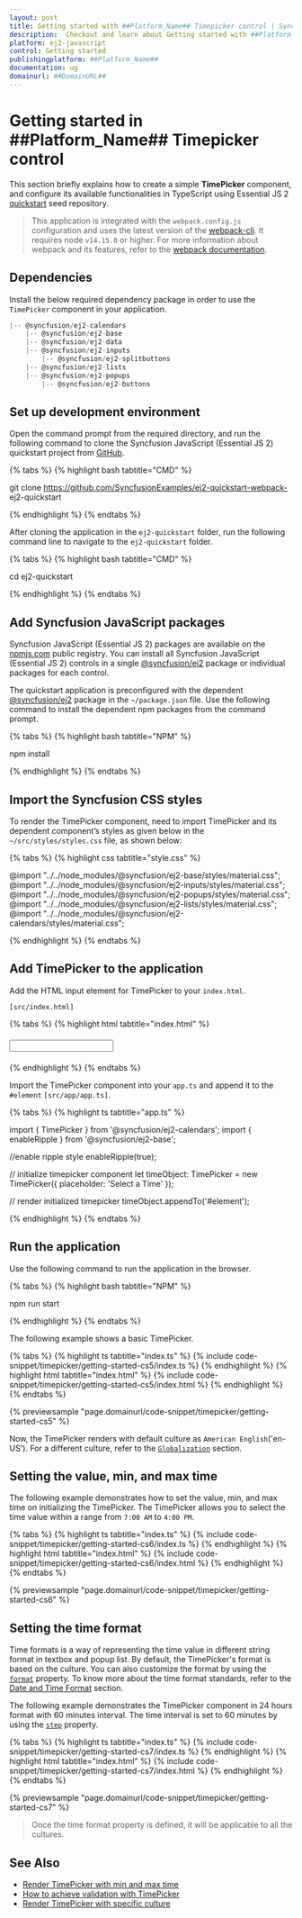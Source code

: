```yaml
---
layout: post
title: Getting started with ##Platform_Name## Timepicker control | Syncfusion
description:  Checkout and learn about Getting started with ##Platform_Name## Timepicker control of Syncfusion Essential JS 2 and more details.
platform: ej2-javascript
control: Getting started 
publishingplatform: ##Platform_Name##
documentation: ug
domainurl: ##DomainURL##
---
```


# Getting started in ##Platform_Name## Timepicker control

This section briefly explains how to create a simple **TimePicker** component, and configure its available functionalities in TypeScript
using Essential JS 2 [quickstart](https://github.com/SyncfusionExamples/ej2-quickstart-webpack-) seed repository.

> This application is integrated with the `webpack.config.js` configuration and uses the latest version of the [webpack-cli](https://webpack.js.org/api/cli/#commands). It requires node `v14.15.0` or higher. For more information about webpack and its features, refer to the [webpack documentation](https://webpack.js.org/guides/getting-started/).

## Dependencies

Install the below required dependency package in order to use the `TimePicker` component in your application.

```javascript
|-- @syncfusion/ej2-calendars
    |-- @syncfusion/ej2-base
    |-- @syncfusion/ej2-data
    |-- @syncfusion/ej2-inputs
        |-- @syncfusion/ej2-splitbuttons
    |-- @syncfusion/ej2-lists
    |-- @syncfusion/ej2-popups
        |-- @syncfusion/ej2-buttons
```

## Set up development environment

Open the command prompt from the required directory, and run the following command to clone the Syncfusion JavaScript (Essential JS 2) quickstart project from [GitHub](https://github.com/SyncfusionExamples/ej2-quickstart-webpack-).

{% tabs %}
{% highlight bash tabtitle="CMD" %}

git clone https://github.com/SyncfusionExamples/ej2-quickstart-webpack- ej2-quickstart

{% endhighlight %}
{% endtabs %}

After cloning the application in the `ej2-quickstart` folder, run the following command line to navigate to the `ej2-quickstart` folder.

{% tabs %}
{% highlight bash tabtitle="CMD" %}

cd ej2-quickstart

{% endhighlight %}
{% endtabs %}

## Add Syncfusion JavaScript packages

Syncfusion JavaScript (Essential JS 2) packages are available on the [npmjs.com](https://www.npmjs.com/~syncfusionorg) public registry. You can install all Syncfusion JavaScript (Essential JS 2) controls in a single [@syncfusion/ej2](https://www.npmjs.com/package/@syncfusion/ej2) package or individual packages for each control.

The quickstart application is preconfigured with the dependent [@syncfusion/ej2](https://www.npmjs.com/package/@syncfusion/ej2) package in the `~/package.json` file. Use the following command to install the dependent npm packages from the command prompt.

{% tabs %}
{% highlight bash tabtitle="NPM" %}

npm install

{% endhighlight %}
{% endtabs %}

## Import the Syncfusion CSS styles

To render the TimePicker component, need to import TimePicker and its dependent component’s styles as given below in the `~/src/styles/styles.css` file, as shown below: 

{% tabs %}
{% highlight css tabtitle="style.css" %}

@import "../../node_modules/@syncfusion/ej2-base/styles/material.css";
@import "../../node_modules/@syncfusion/ej2-inputs/styles/material.css";
@import "../../node_modules/@syncfusion/ej2-popups/styles/material.css";
@import "../../node_modules/@syncfusion/ej2-lists/styles/material.css";
@import "../../node_modules/@syncfusion/ej2-calendars/styles/material.css";

{% endhighlight %}
{% endtabs %}

## Add TimePicker to the application

Add the HTML input element for TimePicker to your `index.html`.

`[src/index.html]`

{% tabs %}
{% highlight html tabtitle="index.html" %}

<!DOCTYPE html>
<html lang="en">

<head>
    <title>Essential JS 2 TimePicker component</title>
    <meta charset="utf-8" />
    <meta name="viewport" content="width=device-width, initial-scale=1.0, user-scalable=no" />
    <meta name="description" content="Essential JS 2" />
    <meta name="author" content="Syncfusion" />
    <link rel="shortcut icon" href="resources/favicon.ico" />
    <link href="https://maxcdn.bootstrapcdn.com/bootstrap/3.3.7/css/bootstrap.min.css" rel="stylesheet" />
</head>

<body>
    <div style="margin: 20px 0px; width:250px">
        <!--element to render the TimePicker-->
        <input id="element"/>
    </div>

</body>

</html>

{% endhighlight %}
{% endtabs %}

Import the  TimePicker component into your `app.ts` and append it to the `#element`
`[src/app/app.ts]`.

{% tabs %}
{% highlight ts tabtitle="app.ts" %}

import { TimePicker } from '@syncfusion/ej2-calendars';
import { enableRipple } from '@syncfusion/ej2-base';

//enable ripple style
enableRipple(true);

// initialize timepicker component
let timeObject: TimePicker = new TimePicker({
    placeholder: 'Select a Time'
});

// render initialized timepicker
timeObject.appendTo('#element');

{% endhighlight %}
{% endtabs %}

## Run the application

Use the following command to run the application in the browser.

{% tabs %}
{% highlight bash tabtitle="NPM" %}

npm run start

{% endhighlight %}
{% endtabs %}

The following example shows a basic TimePicker.

{% tabs %}
{% highlight ts tabtitle="index.ts" %}
{% include code-snippet/timepicker/getting-started-cs5/index.ts %}
{% endhighlight %}
{% highlight html tabtitle="index.html" %}
{% include code-snippet/timepicker/getting-started-cs5/index.html %}
{% endhighlight %}
{% endtabs %}
          
{% previewsample "page.domainurl/code-snippet/timepicker/getting-started-cs5" %}

Now, the TimePicker renders with  default culture as `American English`('en-US'). For a different culture, refer to the [`Globalization`](../timepicker/globalization/) section.

## Setting the value, min, and max time

The following example demonstrates how to set the value, min, and max time on initializing the TimePicker. The TimePicker allows you to select the time value within a range from `7:00 AM` to `4:00 PM`.

{% tabs %}
{% highlight ts tabtitle="index.ts" %}
{% include code-snippet/timepicker/getting-started-cs6/index.ts %}
{% endhighlight %}
{% highlight html tabtitle="index.html" %}
{% include code-snippet/timepicker/getting-started-cs6/index.html %}
{% endhighlight %}
{% endtabs %}
          
{% previewsample "page.domainurl/code-snippet/timepicker/getting-started-cs6" %}

## Setting the time format

Time formats is a way of representing the time value in different string format in textbox and popup list. By default, the TimePicker's format is based on the culture. You can also customize the format by using the [`format`](../api/timepicker#format) property. To know more about the time format standards, refer to the [Date and Time Format](https://ej2.syncfusion.com/documentation/common/internationalization#custom-formats) section.

The following example demonstrates the TimePicker component in 24 hours format with 60 minutes interval. The time interval is set to
60 minutes by using the [`step`](../api/timepicker#step) property.

{% tabs %}
{% highlight ts tabtitle="index.ts" %}
{% include code-snippet/timepicker/getting-started-cs7/index.ts %}
{% endhighlight %}
{% highlight html tabtitle="index.html" %}
{% include code-snippet/timepicker/getting-started-cs7/index.html %}
{% endhighlight %}
{% endtabs %}
          
{% previewsample "page.domainurl/code-snippet/timepicker/getting-started-cs7" %}

> Once the time format property is defined, it will be applicable to all the cultures.

## See Also

* [Render TimePicker with min and max time](./time-range)
* [How to achieve validation with TimePicker](./how-to/client-side-validation-using-form-validator)
* [Render TimePicker with specific culture](./globalization)